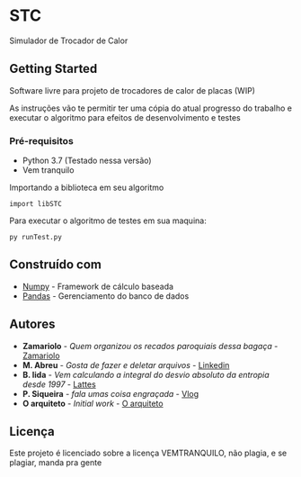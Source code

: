 # STC

Simulador de Trocador de Calor

## Getting Started

Software livre para projeto de trocadores de calor de placas (WIP)

As instruções vão te permitir ter uma cópia do atual progresso do trabalho e executar o algoritmo para efeitos de desenvolvimento e testes

### Pré-requisitos

<ul>
<li> Python 3.7 (Testado nessa versão)
<li> Vem tranquilo

</ul>
Importando a biblioteca em seu algoritmo

```
import libSTC
```

Para executar o algoritmo de testes em sua maquina:
```
py runTest.py
```

## Construído com

* [Numpy](https://numpy.org/) - Framework de cálculo baseada
* [Pandas](https://pandas.pydata.org/) - Gerenciamento do banco de dados

## Autores

* **Zamariolo** - *Quem organizou os recados paroquiais dessa bagaça* - [Zamariolo](https://github.com/Zamariolo)
* **M. Abreu** - *Gosta de fazer e deletar arquivos* - [Linkedin](https://www.spacex.com/)
* **B. Iida** - *Vem calculando a integral do desvio absoluto da entropia desde 1997* - [Lattes](https://pt.wikipedia.org/wiki/Uma_Mente_Brilhante)
* **P. Siqueira** - *fala umas coisa engraçada* - [Vlog](https://onepieceex.net/)
* **O arquiteto** - *Initial work* - [O arquiteto](https://matrix.fandom.com/wiki/The_Architect)

## Licença

Este projeto é licenciado sobre a licença VEMTRANQUILO, não plagia, e se plagiar, manda pra gente
